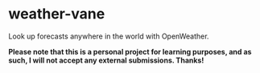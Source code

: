 # weather-vane
Look up forecasts anywhere in the world with OpenWeather.

**Please note that this is a personal project for learning purposes, and as such, I will not accept any external submissions. Thanks!**
